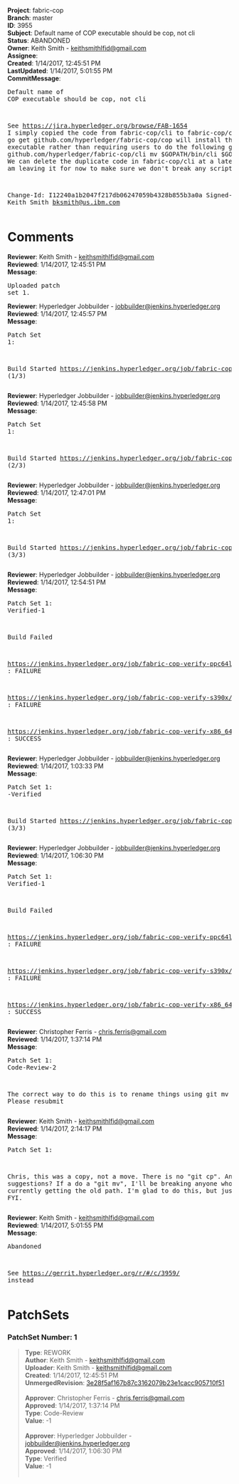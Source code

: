 <strong>Project</strong>: fabric-cop<br><strong>Branch</strong>: master<br><strong>ID</strong>: 3955<br><strong>Subject</strong>: Default name of COP executable should be cop, not cli<br><strong>Status</strong>: ABANDONED<br><strong>Owner</strong>: Keith Smith - keithsmithlfid@gmail.com<br><strong>Assignee</strong>:<br><strong>Created</strong>: 1/14/2017, 12:45:51 PM<br><strong>LastUpdated</strong>: 1/14/2017, 5:01:55 PM<br><strong>CommitMessage</strong>:<br><pre>Default name of COP executable should be cop, not cli

See https://jira.hyperledger.org/browse/FAB-1654
I simply copied the code from fabric-cop/cli to fabric-cop/cop
so that
    go get github.com/hyperledger/fabric-cop/cop
will install the COP executable rather than requiring users to
do the following
    go get github.com/hyperledger/fabric-cop/cli
    mv $GOPATH/bin/cli $GOPATH/bin/cop
We can delete the duplicate code in fabric-cop/cli at a later
date but am leaving it for now to make sure we don't break
any scripts.

Change-Id: I12240a1b2047f217db06247059b4328b855b3a0a
Signed-off-by: Keith Smith <bksmith@us.ibm.com>
</pre><h1>Comments</h1><strong>Reviewer</strong>: Keith Smith - keithsmithlfid@gmail.com<br><strong>Reviewed</strong>: 1/14/2017, 12:45:51 PM<br><strong>Message</strong>: <pre>Uploaded patch set 1.</pre><strong>Reviewer</strong>: Hyperledger Jobbuilder - jobbuilder@jenkins.hyperledger.org<br><strong>Reviewed</strong>: 1/14/2017, 12:45:57 PM<br><strong>Message</strong>: <pre>Patch Set 1:

Build Started https://jenkins.hyperledger.org/job/fabric-cop-verify-ppc64le/3/ (1/3)</pre><strong>Reviewer</strong>: Hyperledger Jobbuilder - jobbuilder@jenkins.hyperledger.org<br><strong>Reviewed</strong>: 1/14/2017, 12:45:58 PM<br><strong>Message</strong>: <pre>Patch Set 1:

Build Started https://jenkins.hyperledger.org/job/fabric-cop-verify-s390x/3/ (2/3)</pre><strong>Reviewer</strong>: Hyperledger Jobbuilder - jobbuilder@jenkins.hyperledger.org<br><strong>Reviewed</strong>: 1/14/2017, 12:47:01 PM<br><strong>Message</strong>: <pre>Patch Set 1:

Build Started https://jenkins.hyperledger.org/job/fabric-cop-verify-x86_64/318/ (3/3)</pre><strong>Reviewer</strong>: Hyperledger Jobbuilder - jobbuilder@jenkins.hyperledger.org<br><strong>Reviewed</strong>: 1/14/2017, 12:54:51 PM<br><strong>Message</strong>: <pre>Patch Set 1: Verified-1

Build Failed 

https://jenkins.hyperledger.org/job/fabric-cop-verify-ppc64le/3/ : FAILURE

https://jenkins.hyperledger.org/job/fabric-cop-verify-s390x/3/ : FAILURE

https://jenkins.hyperledger.org/job/fabric-cop-verify-x86_64/318/ : SUCCESS</pre><strong>Reviewer</strong>: Hyperledger Jobbuilder - jobbuilder@jenkins.hyperledger.org<br><strong>Reviewed</strong>: 1/14/2017, 1:03:33 PM<br><strong>Message</strong>: <pre>Patch Set 1: -Verified

Build Started https://jenkins.hyperledger.org/job/fabric-cop-verify-s390x/4/ (3/3)</pre><strong>Reviewer</strong>: Hyperledger Jobbuilder - jobbuilder@jenkins.hyperledger.org<br><strong>Reviewed</strong>: 1/14/2017, 1:06:30 PM<br><strong>Message</strong>: <pre>Patch Set 1: Verified-1

Build Failed 

https://jenkins.hyperledger.org/job/fabric-cop-verify-ppc64le/3/ : FAILURE

https://jenkins.hyperledger.org/job/fabric-cop-verify-s390x/4/ : FAILURE

https://jenkins.hyperledger.org/job/fabric-cop-verify-x86_64/318/ : SUCCESS</pre><strong>Reviewer</strong>: Christopher Ferris - chris.ferris@gmail.com<br><strong>Reviewed</strong>: 1/14/2017, 1:37:14 PM<br><strong>Message</strong>: <pre>Patch Set 1: Code-Review-2

The correct way to do this is to rename things using git mv ... Please resubmit</pre><strong>Reviewer</strong>: Keith Smith - keithsmithlfid@gmail.com<br><strong>Reviewed</strong>: 1/14/2017, 2:14:17 PM<br><strong>Message</strong>: <pre>Patch Set 1:

Chris, this was a copy, not a move.  There is no "git cp".  Any suggestions?  If a do a "git mv", I'll be breaking anyone who is currently getting the old path.  I'm glad to do this, but just an FYI.</pre><strong>Reviewer</strong>: Keith Smith - keithsmithlfid@gmail.com<br><strong>Reviewed</strong>: 1/14/2017, 5:01:55 PM<br><strong>Message</strong>: <pre>Abandoned

See https://gerrit.hyperledger.org/r/#/c/3959/ instead</pre><h1>PatchSets</h1><h3>PatchSet Number: 1</h3><blockquote><strong>Type</strong>: REWORK<br><strong>Author</strong>: Keith Smith - keithsmithlfid@gmail.com<br><strong>Uploader</strong>: Keith Smith - keithsmithlfid@gmail.com<br><strong>Created</strong>: 1/14/2017, 12:45:51 PM<br><strong>UnmergedRevision</strong>: [3e28f5af167b87c3162079b23e1cacc905710f51](https://github.com/hyperledger-gerrit-archive/fabric-cop/commit/3e28f5af167b87c3162079b23e1cacc905710f51)<br><br><strong>Approver</strong>: Christopher Ferris - chris.ferris@gmail.com<br><strong>Approved</strong>: 1/14/2017, 1:37:14 PM<br><strong>Type</strong>: Code-Review<br><strong>Value</strong>: -1<br><br><strong>Approver</strong>: Hyperledger Jobbuilder - jobbuilder@jenkins.hyperledger.org<br><strong>Approved</strong>: 1/14/2017, 1:06:30 PM<br><strong>Type</strong>: Verified<br><strong>Value</strong>: -1<br><br></blockquote>